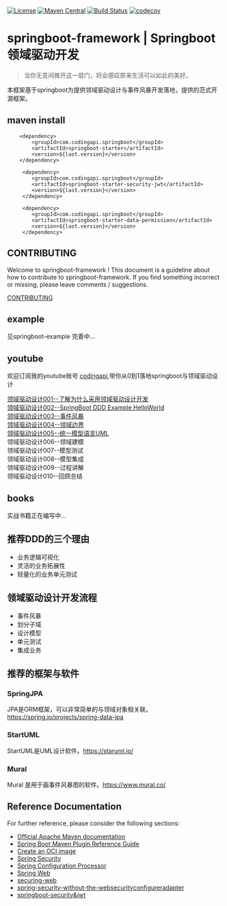 [![License](https://img.shields.io/badge/License-Apache%202.0-blue.svg)](https://github.com/codingapi/springboot-framework/blob/main/LICENSE)
[![Maven Central](https://img.shields.io/maven-central/v/com.codingapi.springboot/springboot-framework.svg?label=Maven%20Central)](https://search.maven.org/search?q=g:%22com.codingapi.springboot%22%20AND%20a:%22springboot-framework%22)
[![Build Status](https://app.travis-ci.com/codingapi/springboot-framework.svg?branch=main)](https://app.travis-ci.com/codingapi/springboot-framework)
[![codecov](https://codecov.io/gh/codingapi/springboot-framework/branch/main/graph/badge.svg?token=Gl9LjJV6y4)](https://codecov.io/gh/codingapi/springboot-framework)

# springboot-framework | Springboot领域驱动开发

> 当你无意间推开这一扇门，将会感叹原来生活可以如此的美好。

本框架基于springboot为提供领域驱动设计与事件风暴开发落地，提供的范式开源框架。

## maven install
```
    <dependency>
        <groupId>com.codingapi.springboot</groupId>
        <artifactId>springboot-starter</artifactId>
        <version>${last.version}</version>
    </dependency>
    
     <dependency>
        <groupId>com.codingapi.springboot</groupId>
        <artifactId>springboot-starter-security-jwt</artifactId>
        <version>${last.version}</version>
     </dependency>
     
     <dependency>
        <groupId>com.codingapi.springboot</groupId>
        <artifactId>springboot-starter-data-permission</artifactId>
        <version>${last.version}</version>
     </dependency>
```

## CONTRIBUTING

Welcome to springboot-framework ! This document is a guideline about how to contribute to springboot-framework.
If you find something incorrect or missing, please leave comments / suggestions.

[CONTRIBUTING](./CONTRIBUTING.md)


## example
见springboot-example 完善中...

## youtube
欢迎订阅我的youtube账号 [codingapi](https://www.youtube.com/channel/UCdAsCAxh453D7MfLfYWj0Eg),带你从0到1落地springboot与领域驱动设计

[领域驱动设计001--了解为什么采用领域驱动设计开发](https://www.youtube.com/watch?v=09uP_sMvhY8)     
[领域驱动设计002--SpringBoot DDD Example HelloWorld](https://www.youtube.com/watch?v=d7LnYy8rTYI&t=149s)    
[领域驱动设计003--事件风暴](https://www.youtube.com/watch?v=EiMvgIKT46I)   
[领域驱动设计004--领域边界](https://www.youtube.com/watch?v=l80I3LkvGdE)   
[领域驱动设计005--统一模型语言UML](https://www.youtube.com/watch?v=FESDalckNQ4)     
领域驱动设计006--领域建模    
领域驱动设计007--模型测试   
领域驱动设计008--模型集成  
领域驱动设计009--过程讲解  
领域驱动设计010--回顾总结   


## books
实战书籍正在编写中...

## 推荐DDD的三个理由
* 业务逻辑可视化
* 灵活的业务拓展性
* 轻量化的业务单元测试

## 领域驱动设计开发流程

* 事件风暴
* 划分子域
* 设计模型
* 单元测试
* 集成业务

## 推荐的框架与软件
### SpringJPA 
JPA是ORM框架，可以非常简单的与领域对象相关联。 https://spring.io/projects/spring-data-jpa
### StartUML
StartUML是UML设计软件。https://staruml.io/
### Mural
Mural 是用于画事件风暴图的软件。https://www.mural.co/ 


## Reference Documentation

For further reference, please consider the following sections:

* [Official Apache Maven documentation](https://maven.apache.org/guides/index.html)
* [Spring Boot Maven Plugin Reference Guide](https://docs.spring.io/spring-boot/docs/2.7.1/maven-plugin/reference/html/)
* [Create an OCI image](https://docs.spring.io/spring-boot/docs/2.7.1/maven-plugin/reference/html/#build-image)
* [Spring Security](https://docs.spring.io/spring-boot/docs/2.7.1/reference/htmlsingle/#web.security)
* [Spring Configuration Processor](https://docs.spring.io/spring-boot/docs/2.7.1/reference/htmlsingle/#appendix.configuration-metadata.annotation-processor)
* [Spring Web](https://docs.spring.io/spring-boot/docs/2.7.1/reference/htmlsingle/#web)
* [securing-web](https://spring.io/guides/gs/securing-web/)
* [spring-security-without-the-websecurityconfigureradapter](https://spring.io/blog/2022/02/21/spring-security-without-the-websecurityconfigureradapter)
* [springboot-security&jwt](https://blog.csdn.net/u014553029/article/details/112759382)  
